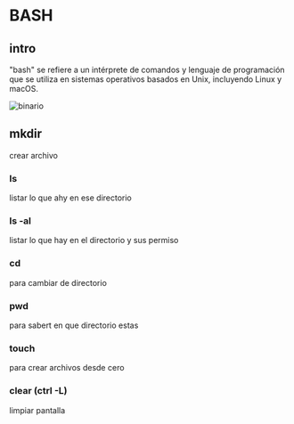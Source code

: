 # BASH

## intro

 "bash" se refiere a un intérprete de comandos y lenguaje de programación que se utiliza en sistemas operativos basados en Unix, incluyendo Linux y macOS.

 ![binario](https://media.giphy.com/media/QKDpE67Rc7rpjBmQPj/giphy.gif?cid=790b7611h0l75i7ll5zl62vpttm86nkxvf406lestlaznk5p&ep=v1_gifs_search&rid=giphy.gif&ct=g)

 ##  mkdir

 crear archivo

 ### ls

 listar lo que ahy en ese directorio

 ### ls -al

 listar lo que hay en el directorio y sus permiso

 ### cd

 para cambiar de directorio

 ### pwd

 para sabert en que directorio estas

 ### touch

 para crear archivos desde cero

 ### clear (ctrl -L)

 limpiar pantalla